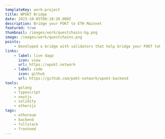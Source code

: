 ```yaml
---
templateKey: work-project
title: WPOKT Bridge
date: 2023-10-05T00:18:20.000Z
description: Bridge your POKT to ETH Mainnet
featured: true
thumbnail: /images/work/questchains-bg.png
image: /images/work/questchains.png
points:
    - Developed a bridge with validators that help bridge your POKT tokens from POKT mainnet to ETH mainnet
links:
    - label: live dapp
      icon: view
      url: https://wpokt.network
    - label: code
      icon: github
      url: https://github.com/pokt-network/wpokt-backend
tools:
    - golang
    - typescript
    - nextjs
    - solidity
    - ethersjs
tags:
    - ethereum
    - backend
    - fullstack
    - frontend
---
```

